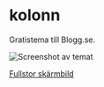 kolonn
===

Gratistema till Blogg.se.

![Screenshot av temat](http://i.imgur.com/sSa7Al.jpg "Screenshot")

[Fullstor skärmbild](http://i.imgur.com/sSa7A.jpg)
